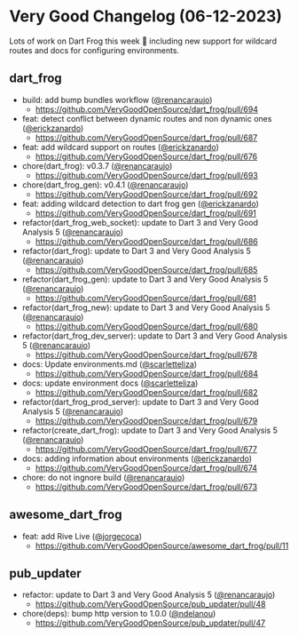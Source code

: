# Very Good Changelog (06-12-2023)

Lots of work on Dart Frog this week 👀  including new support for wildcard routes and docs for configuring environments.

## dart_frog
- build: add bump bundles workflow ([@renancaraujo](https://github.com/renancaraujo))
	- https://github.com/VeryGoodOpenSource/dart_frog/pull/694
- feat: detect conflict between dynamic routes and non dynamic ones ([@erickzanardo](https://github.com/erickzanardo))
	- https://github.com/VeryGoodOpenSource/dart_frog/pull/687
- feat: add wildcard support on routes ([@erickzanardo](https://github.com/erickzanardo))
	- https://github.com/VeryGoodOpenSource/dart_frog/pull/676
- chore(dart_frog): v0.3.7 ([@renancaraujo](https://github.com/renancaraujo))
	- https://github.com/VeryGoodOpenSource/dart_frog/pull/693
- chore(dart_frog_gen): v0.4.1 ([@renancaraujo](https://github.com/renancaraujo))
	- https://github.com/VeryGoodOpenSource/dart_frog/pull/692
- feat: adding wildcard detection to dart frog gen ([@erickzanardo](https://github.com/erickzanardo))
	- https://github.com/VeryGoodOpenSource/dart_frog/pull/691
- refactor(dart_frog_web_socket): update to Dart 3 and Very Good Analysis 5 ([@renancaraujo](https://github.com/renancaraujo))
	- https://github.com/VeryGoodOpenSource/dart_frog/pull/686
- refactor(dart_frog): update to Dart 3 and Very Good Analysis 5 ([@renancaraujo](https://github.com/renancaraujo))
	- https://github.com/VeryGoodOpenSource/dart_frog/pull/685
- refactor(dart_frog_gen): update to Dart 3 and Very Good Analysis 5 ([@renancaraujo](https://github.com/renancaraujo))
	- https://github.com/VeryGoodOpenSource/dart_frog/pull/681
- refactor(dart_frog_new): update to Dart 3 and Very Good Analysis 5 ([@renancaraujo](https://github.com/renancaraujo))
	- https://github.com/VeryGoodOpenSource/dart_frog/pull/680
- refactor(dart_frog_dev_server): update to Dart 3 and Very Good Analysis 5 ([@renancaraujo](https://github.com/renancaraujo))
	- https://github.com/VeryGoodOpenSource/dart_frog/pull/678
- docs: Update environments.md ([@scarletteliza](https://github.com/scarletteliza))
	- https://github.com/VeryGoodOpenSource/dart_frog/pull/684
- docs: update environment docs ([@scarletteliza](https://github.com/scarletteliza))
	- https://github.com/VeryGoodOpenSource/dart_frog/pull/682
- refactor(dart_frog_prod_server): update to Dart 3 and Very Good Analysis 5 ([@renancaraujo](https://github.com/renancaraujo))
	- https://github.com/VeryGoodOpenSource/dart_frog/pull/679
- refactor(create_dart_frog): update to Dart 3 and Very Good Analysis 5 ([@renancaraujo](https://github.com/renancaraujo))
	- https://github.com/VeryGoodOpenSource/dart_frog/pull/677
- docs: adding information about environments ([@erickzanardo](https://github.com/erickzanardo))
	- https://github.com/VeryGoodOpenSource/dart_frog/pull/674
- chore: do not ingnore build ([@renancaraujo](https://github.com/renancaraujo))
	- https://github.com/VeryGoodOpenSource/dart_frog/pull/673

## awesome_dart_frog
- feat: add Rive Live ([@jorgecoca](https://github.com/jorgecoca))
	- https://github.com/VeryGoodOpenSource/awesome_dart_frog/pull/11

## pub_updater
- refactor: update to Dart 3 and Very Good Analysis 5 ([@renancaraujo](https://github.com/renancaraujo))
	- https://github.com/VeryGoodOpenSource/pub_updater/pull/48
- chore(deps): bump http version to 1.0.0 ([@ndelanou](https://github.com/ndelanou))
	- https://github.com/VeryGoodOpenSource/pub_updater/pull/47
